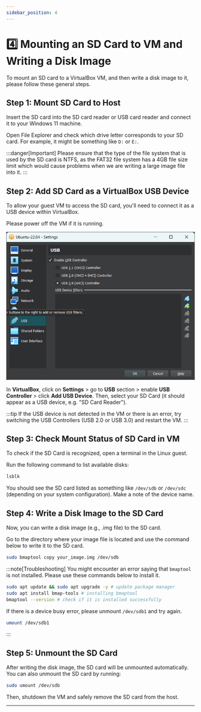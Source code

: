 ```yaml
---
sidebar_position: 4
---
```


# 4️⃣ Mounting an SD Card to VM and Writing a Disk Image

To mount an SD card to a VirtualBox VM, and then write a disk image to it, please follow these general steps.

## Step 1: Mount SD Card to Host

Insert the SD card into the SD card reader or USB card reader and connect it to your Windows 11 machine.

Open File Explorer and check which drive letter corresponds to your SD card. For example, it might be something like `D:` or `E:`.

:::danger[Important]
Please ensure that the type of the file system that is used by the SD card is NTFS, as the FAT32 file system has a 4GB file size limit which would cause problems when we are writing a large image file into it.
:::

## Step 2: Add SD Card as a VirtualBox USB Device

To allow your guest VM to access the SD card, you'll need to connect it as a USB device within VirtualBox.

Please power off the VM if it is running.

![usb_setting](./img/1-4-0.png)

In **VirtualBox**, click on **Settings** > go to **USB** section > enable **USB Controller** > click **Add USB Device**. Then, select your SD Card (it should appear as a USB device, e.g. "SD Card Reader").

:::tip
If the USB device is not detected in the VM or there is an error, try switching the USB Controllers (USB 2.0 or USB 3.0) and restart the VM.
:::

## Step 3: Check Mount Status of SD Card in VM

To check if the SD Card is recognized, open a terminal in the Linux guest.

Run the following command to list available disks:

```bash
lsblk
```

You should see the SD card listed as something like `/dev/sdb` or `/dev/sdc` (depending on your system configuration). Make a note of the device name.

## Step 4: Write a Disk Image to the SD Card

Now, you can write a disk image (e.g., .img file) to the SD card.

Go to the directory where your image file is located and use the command below to write it to the SD card.

```bash
sudo bmaptool copy your_image.img /dev/sdb
```

:::note[Troubleshooting]
You might encounter an error saying that `bmaptool` is not installed. Please use these commands below to install it.

```bash
sudo apt update && sudo apt upgrade -y # update package manager
sudo apt install bmap-tools # installing bmaptool
bmaptool --version # check if it is installed successfully
```

If there is a device busy error, please unmount `/dev/sdb1` and try again.

```bash
umount /dev/sdb1
```
:::

## Step 5: Unmount the SD Card

After writing the disk image, the SD card will be unmounted automatically. You can also unmount the SD card by running:

```bash
sudo umount /dev/sdb
```

Then, shutdown the VM and safely remove the SD card from the host.

---